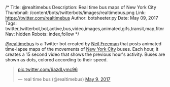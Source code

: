 /*
Title: @realtimebus
Description: Real time bus maps of New York City
Thumbnail: /content/bots/twitterbots/images/realtimebus.png
Link: https://twitter.com/realtimebus
Author: botsheeter.py
Date: May 09, 2017
Tags: twitter,twitterbot,bot,active,bus,video,images,animated,gifs,transit,map,fitnr
Nav: hidden
Robots: index,follow
*/

[@realtimebus](https://twitter.com/realtimebus) is a Twitter bot created by [Neil Freeman](https://twitter.com/fitnr) that posts animated time-lapse maps of the movements of [New York City](https://en.wikipedia.org/wiki/New_York_City) buses. Each hour, it creates a 15 second video that shows the previous hour's activity. Buses are shown as dots, colored according to their speed.


<blockquote class="twitter-tweet" data-lang="en"><p lang="und" dir="ltr"><a href="https://t.co/6azdLymc96">pic.twitter.com/6azdLymc96</a></p>&mdash; real time bus (@realtimebus) <a href="https://twitter.com/realtimebus/status/861884045378150401">May 9, 2017</a></blockquote>
<script async src="//platform.twitter.com/widgets.js" charset="utf-8"></script>
